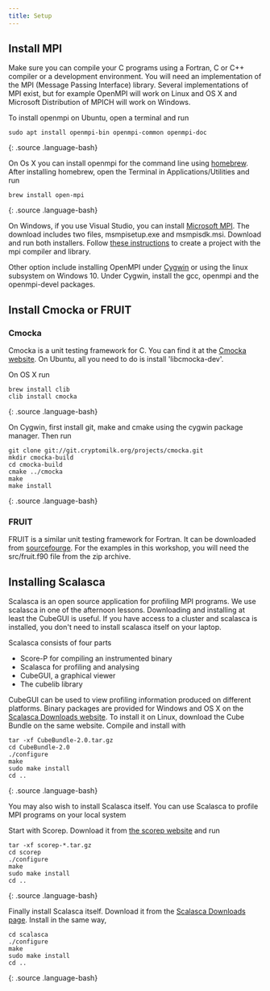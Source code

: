 ```yaml
---
title: Setup
---
```


## Install MPI

Make sure you can compile your C programs using a Fortran, C or C++ compiler or a development environment. You will need an implementation of the MPI (Message Passing Interface) library. Several implementations of MPI exist, but for example OpenMPI will work on Linux and OS X and Microsoft Distribution of MPICH will work on Windows.

To install openmpi on Ubuntu, open a terminal and run
```
sudo apt install openmpi-bin openmpi-common openmpi-doc
```
{: .source .language-bash}


On Os X you can install openmpi for the command line using [homebrew](https://brew.sh). After installing homebrew, open the Terminal in Applications/Utilities and run
```
brew install open-mpi
```
{: .source .language-bash}


On Windows, if you use Visual Studio, you can install [Microsoft MPI](https://docs.microsoft.com/en-us/message-passing-interface/microsoft-mpi).
The download includes two files, msmpisetup.exe and msmpisdk.msi. Download and run both installers.
Follow [these instructions](https://blogs.technet.microsoft.com/windowshpc/2015/02/02/how-to-compile-and-run-a-simple-ms-mpi-program/)
to create a project with the mpi compiler and library.

Other option include installing OpenMPI under [Cygwin](https://www.cygwin.com/) or
using the linux subsystem on Windows 10.
Under Cygwin, install the gcc, openmpi and the openmpi-devel packages.

## Install Cmocka or FRUIT

### Cmocka
Cmocka is a unit testing framework for C. You can find it at the [Cmocka website](https://cmocka.org/).
On Ubuntu, all you need to do is install 'libcmocka-dev'.

On OS X run
```
brew install clib
clib install cmocka
```
{: .source .language-bash}

On Cygwin, first install git, make and cmake using the cygwin package manager. Then run
```
git clone git://git.cryptomilk.org/projects/cmocka.git
mkdir cmocka-build
cd cmocka-build
cmake ../cmocka
make
make install
```
{: .source .language-bash}


### FRUIT
FRUIT is a similar unit testing framework for Fortran. It can be downloaded from [sourcefourge](http://sourceforge.net/projects/fortranxunit/).
For the examples in this workshop, you will need the src/fruit.f90 file from the zip archive.


## Installing Scalasca

Scalasca is an open source application for profiling MPI programs.
We use scalasca in one of the afternoon lessons.
Downloading and installing at least the CubeGUI is useful.
If you have access to a cluster and scalasca is installed, you don't
need to install scalasca itself on your laptop.

Scalasca consists of four parts
* Score-P for compiling an instrumented binary
* Scalasca for profiling and analysing
* CubeGUI, a graphical viewer
* The cubelib library

CubeGUI can be used to view profiling information produced on different platforms.
Binary packages are provided for Windows and OS X on the [Scalasca Downloads website](http://www.scalasca.org/software/cube-4.x/download.html).
To install it on Linux, download the Cube Bundle on the same website.
Compile and install with
~~~
tar -xf CubeBundle-2.0.tar.gz
cd CubeBundle-2.0
./configure
make
sudo make install
cd ..
~~~
{: .source .language-bash}


You may also wish to install Scalasca itself. You can use Scalasca to profile MPI programs on your local system

Start with Scorep. Download it from [the scorep website](https://www.vi-hps.org/projects/score-p/) and run
~~~
tar -xf scorep-*.tar.gz
cd scorep
./configure
make
sudo make install
cd ..
~~~
{: .source .language-bash}


Finally install Scalasca itself. Download it from the [Scalasca Downloads page](http://www.scalasca.org/software/cube-4.x/download.html).
Install in the same way,
~~~
cd scalasca
./configure
make
sudo make install
cd ..
~~~
{: .source .language-bash}

